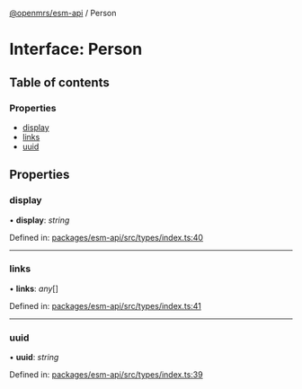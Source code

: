 [@openmrs/esm-api](../API.md) / Person

# Interface: Person

## Table of contents

### Properties

- [display](person.md#display)
- [links](person.md#links)
- [uuid](person.md#uuid)

## Properties

### display

• **display**: *string*

Defined in: [packages/esm-api/src/types/index.ts:40](https://github.com/nk183/openmrs-esm-core/blob/master/packages/esm-api/src/types/index.ts#L40)

___

### links

• **links**: *any*[]

Defined in: [packages/esm-api/src/types/index.ts:41](https://github.com/nk183/openmrs-esm-core/blob/master/packages/esm-api/src/types/index.ts#L41)

___

### uuid

• **uuid**: *string*

Defined in: [packages/esm-api/src/types/index.ts:39](https://github.com/nk183/openmrs-esm-core/blob/master/packages/esm-api/src/types/index.ts#L39)
